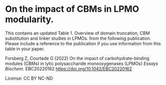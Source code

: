  On the impact of CBMs in LPMO modularity. 
 =========================================

This contains an updated Table 1. Overview of domain truncation, CBM substitution and linker studies in LPMOs. from the following publication. Please include a reference to the publication if you use information from this table in your paper.

Forsberg Z, Courtade G (2022) On the impact of carbohydrate-binding modules (CBMs) in lytic polysaccharide monooxygenases (LPMOs) *Essays Biochem.* EBC20220162 https://doi.org/10.1042/EBC20220162

License: CC BY NC-ND